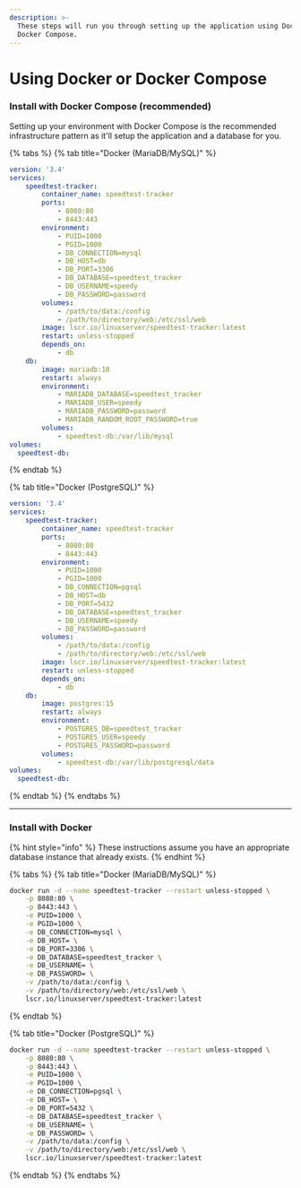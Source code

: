 ```yaml
---
description: >-
  These steps will run you through setting up the application using Docker and
  Docker Compose.
---
```


# Using Docker or Docker Compose

### Install with Docker Compose (recommended)

Setting up your environment with Docker Compose is the recommended infrastructure pattern as it'll setup the application and a database for you.

{% tabs %}
{% tab title="Docker (MariaDB/MySQL)" %}
```yaml
version: '3.4'
services:
    speedtest-tracker:
        container_name: speedtest-tracker
        ports:
            - 8080:80
            - 8443:443
        environment:
            - PUID=1000
            - PGID=1000
            - DB_CONNECTION=mysql
            - DB_HOST=db
            - DB_PORT=3306
            - DB_DATABASE=speedtest_tracker
            - DB_USERNAME=speedy
            - DB_PASSWORD=password
        volumes:
            - /path/to/data:/config
            - /path/to/directory/web:/etc/ssl/web
        image: lscr.io/linuxserver/speedtest-tracker:latest
        restart: unless-stopped
        depends_on:
            - db
    db:
        image: mariadb:10
        restart: always
        environment:
            - MARIADB_DATABASE=speedtest_tracker
            - MARIADB_USER=speedy
            - MARIADB_PASSWORD=password
            - MARIADB_RANDOM_ROOT_PASSWORD=true
        volumes:
            - speedtest-db:/var/lib/mysql
volumes:
  speedtest-db:
```
{% endtab %}

{% tab title="Docker (PostgreSQL)" %}
```yaml
version: '3.4'
services:
    speedtest-tracker:
        container_name: speedtest-tracker
        ports:
            - 8080:80
            - 8443:443
        environment:
            - PUID=1000
            - PGID=1000
            - DB_CONNECTION=pgsql
            - DB_HOST=db
            - DB_PORT=5432
            - DB_DATABASE=speedtest_tracker
            - DB_USERNAME=speedy
            - DB_PASSWORD=password
        volumes:
            - /path/to/data:/config
            - /path/to/directory/web:/etc/ssl/web
        image: lscr.io/linuxserver/speedtest-tracker:latest
        restart: unless-stopped
        depends_on:
            - db
    db:
        image: postgres:15
        restart: always
        environment:
            - POSTGRES_DB=speedtest_tracker
            - POSTGRES_USER=speedy
            - POSTGRES_PASSWORD=password
        volumes:
            - speedtest-db:/var/lib/postgresql/data
volumes:
  speedtest-db:
```
{% endtab %}
{% endtabs %}

***

### Install with Docker

{% hint style="info" %}
These instructions assume you have an appropriate database instance that already exists.
{% endhint %}

{% tabs %}
{% tab title="Docker (MariaDB/MySQL)" %}
```bash
docker run -d --name speedtest-tracker --restart unless-stopped \
    -p 8080:80 \
    -p 8443:443 \
    -e PUID=1000 \
    -e PGID=1000 \
    -e DB_CONNECTION=mysql \
    -e DB_HOST= \
    -e DB_PORT=3306 \
    -e DB_DATABASE=speedtest_tracker \
    -e DB_USERNAME= \
    -e DB_PASSWORD= \
    -v /path/to/data:/config \
    -v /path/to/directory/web:/etc/ssl/web \
    lscr.io/linuxserver/speedtest-tracker:latest
```
{% endtab %}

{% tab title="Docker (PostgreSQL)" %}
```bash
docker run -d --name speedtest-tracker --restart unless-stopped \
    -p 8080:80 \
    -p 8443:443 \
    -e PUID=1000 \
    -e PGID=1000 \
    -e DB_CONNECTION=pgsql \
    -e DB_HOST= \
    -e DB_PORT=5432 \
    -e DB_DATABASE=speedtest_tracker \
    -e DB_USERNAME= \
    -e DB_PASSWORD= \
    -v /path/to/data:/config \
    -v /path/to/directory/web:/etc/ssl/web \
    lscr.io/linuxserver/speedtest-tracker:latest
```
{% endtab %}
{% endtabs %}
